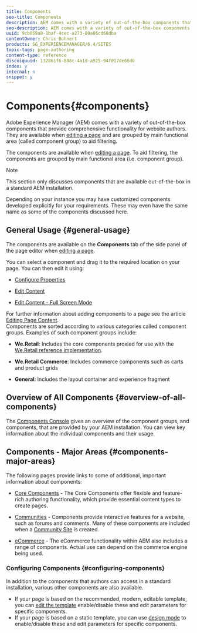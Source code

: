 ```yaml
---
title: Components
seo-title: Components
description: AEM comes with a variety of out-of-the-box components that provide comprehensive functionality for website authors
seo-description: AEM comes with a variety of out-of-the-box components that provide comprehensive functionality for website authors
uuid: 9cb059a8-1baf-4cec-a273-80a86cd68dba
contentOwner: Chris Bohnert
products: SG_EXPERIENCEMANAGER/6.4/SITES
topic-tags: page-authoring
content-type: reference
discoiquuid: 132861f6-808c-4a1d-a925-94f017de66d6
index: y
internal: n
snippet: y
---
```


# Components{#components}

Adobe Experience Manager (AEM) comes with a variety of out-of-the-box components that provide comprehensive functionality for website authors. They are available when [editing a page](../../../sites/authoring/using/editing-content.md) and are grouped by main functional area (called component group) to aid filtering.

The components are available when [editing a page](../../../sites/authoring/using/editing-content.md). To aid filtering, the components are grouped by main functional area (i.e. component group).

>[!NOTE]
>
>This section only discusses components that are available out-of-the-box in a standard AEM installation.
>
>Depending on your instance you may have customized components developed explicitly for your requirements. These may even have the same name as some of the components discussed here.

## General Usage {#general-usage}

The components are available on the **Components** tab of the side panel of the page editor when [editing a page](../../../sites/authoring/using/editing-content.md).

You can select a component and drag it to the required location on your page. You can then edit it using:

* [Configure Properties](../../../sites/authoring/using/editing-page-properties.md)
* [Edit Content](../../../sites/authoring/using/editing-content.md)  

* [Edit Content - Full Screen Mode](../../../sites/authoring/using/editing-content.md#main-pars-title-31)

For further information about adding components to a page see the article [Editing Page Content](../../../sites/authoring/using/editing-content.md).  
Components are sorted according to various categories called component groups. Examples of such component groups include:

* **We.Retail**: Includes the core components proxied for use with the [We.Retail reference implementation](../../../sites/developing/using/we-retail.md).  

* **We.Retail Commerce**: Includes commerce components such as carts and product grids  

* **General**: Includes the layout container and experience fragment

## Overview of All Components {#overview-of-all-components}

The [Components Console](../../../sites/authoring/using/default-components-console.md) gives an overview of the component groups, and components, that are provided by your AEM installation. You can view key information about the individual components and their usage.

## Components - Major Areas {#components-major-areas}

The following pages provide links to some of additional, important information about components:

* [Core Components](/content/help/en/experience-manager/core-components/user-guide) - The Core Components offer flexible and feature-rich authoring functionality, which provide essential content types to create pages.  

* [Communities](../../../communities/using/author-communities.md) - Components provide interactive features for a website, such as forums and comments. Many of these components are included when a [Community Site](../../../communities/using/overview.md) is created.  

* [eCommerce](../../../sites/administering/using/ecommerce.md) - The eCommerce functionality within AEM also includes a range of components. Actual use can depend on the commerce engine being used.

### Configuring Components {#configuring-components}

In addition to the components that authors can access in a standard installation, various other components are also available.

* If your page is based on the recommended, modern, editable template, you can [edit the template](../../../sites/authoring/using/templates.md) enable/disable these and edit parameters for specific components.
* If your page is based on a static template, you can use [design mode](../../../sites/authoring/using/default-components-designmode.md#main-pars-title-3) to enable/disable these and edit parameters for specific components.

